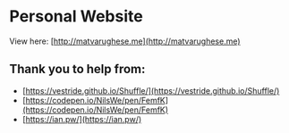 # Personal Website
View here: [http://matvarughese.me](http://matvarughese.me)

## Thank you to help from:
- [https://vestride.github.io/Shuffle/](https://vestride.github.io/Shuffle/)
- [https://codepen.io/NilsWe/pen/FemfK](https://codepen.io/NilsWe/pen/FemfK)
- [https://ian.pw/](https://ian.pw/)
